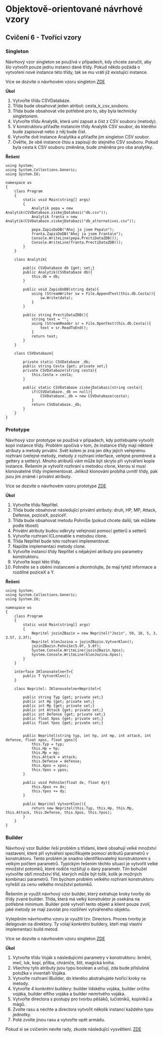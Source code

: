 # Objektově-orientované návrhové vzory

## Cvičení 6 - Tvořící vzory

### Singleton

Návrhový vzor singleton se používá v případech, kdy chcete zaručit, aby šlo vytvořit pouze jednu instanci dané třídy. Pokud někdo požádá o vytvoření nové instance této třídy, tak se mu vrátí již existující instance.

Více se dozvíte o návrhovém vzoru singleton [ZDE](https://refactoring.guru/design-patterns/singleton)

**Úkol**

1. Vytvořte třídu CSVDatabáze.
2. Třída bude obsahovat jeden atribut: cesta_k_csv_souboru.
3. Třída bude obsahovat vše potřebné pro to, aby byla technicky singletonem.
4. Vytvořte třídu Analytik, která umí zapsat a číst z CSV souboru (metody). 
5. V konstruktoru přiřaďte instancím třídy Analytik CSV soubor, do kterého bude zapisovat nebo z něj bude číst.
6. Vytvořte dvě instance Analytika a přiřaďte jim singleton CSV soubor.
7. Ověřte, že obě instance čtou a zapisují do stejného CSV souboru. Pokud byla cesta k CSV souboru změněna, bude změněna pro oba analytiky.

**Řešení**

```
using System;
using System.Collections.Generic;
using System.IO;

namespace ws
{
    class Program
    {
        static void Main(string[] args)
        {
            Analytik pepa = new Analytik(CSVDatabaze.ziskejDatabazi("db.csv"));
            Analytik franta = new Analytik(CSVDatabaze.ziskejDatabazi("db_alternativni.csv"));

            pepa.ZapisDoDB("Ahoj ja jsem Pepa\n");
            franta.ZapisDoDB("Ahoj ja jsem Franta\n");
            Console.WriteLine(pepa.PrectiDataZDB());
            Console.WriteLine(franta.PrectiDataZDB());
        }
    }

    class Analytik{

        public CSVDatabaze db {get; set;}
        public Analytik(CSVDatabaze db){
            this.db = db;
        }

        public void ZapisDoDB(string data){
            using (StreamWriter sw = File.AppendText(this.db.Cesta)){
                sw.Write(data);
            }
        }

        public string PrectiDataZDB(){
            string text = "";
            using (StreamReader sr = File.OpenText(this.db.Cesta)){
                text = sr.ReadToEnd();
            }
            return text;
        }
    }

    class CSVDatabaze{

        private static CSVDatabaze _db;
        public string Cesta {get; private set;}
        private CSVDatabaze(string cesta){
            this.Cesta = cesta;
        }

        public static CSVDatabaze ziskejDatabazi(string cesta){
            if(CSVDatabaze._db == null){
                CSVDatabaze._db = new CSVDatabaze(cesta);
            } 
            return CSVDatabaze._db;
        }
    }
}
```

### Prototype

Návrhový vzor prototype se používá v případech, kdy potřebujete vytvořit kopii instance třídy. Problém spočívá v tom, že instance třídy mají některé atributy a metody privátní. Svět kolem je zná jen díky jejich veřejnému rozhraní (veřejné metody, metody z rozhraní interface, veřejné proměnné a gettery a settery). Mnoho atributů vám může být skryto při vytváření kopie instance. Řešením je vytvořit rozhraní s metodou clone, kterou si musí klonovatelné třídy implementovat. Jelikož klonování probíhá uvnitř třídy, pak jsou jim známé i privátní atributy.

Více se dozvíte o návrhovém vzoru prototype [ZDE](https://refactoring.guru/design-patterns/prototype)

**Úkol**

1. Vytvořte třídu Nepřítel.
2. Třída bude obsahovat následující privátní atributy: druh, HP, MP, Attack, Defense, poziceX, poziceY.
3. Třída bude obsahovat metodu PohniSe (pokud chcete další, tak můžete podle libosti)
4. Privátní atributy budou odkryty veřejnosti pomocí getterů a setterů
5. Vytvořte rozhraní ICLoneable s metodou clone. 
6. Třída Nepřítel bude toto rozhraní implementovat.
7. Napište implementaci metody clone.
8. Vytvořte instanci třídy Nepřítel s nějakými atributy pro parametry konstruktoru.
9. Vytvořte kopii této třídy.
10. Pohněte se s oběmi instancemi a zkontrolujte, že mají tytéž informace a rozdílné poziceX a Y.

**Řešení**

```
using System;
using System.Collections.Generic;
using System.IO;

namespace ws
{
    class Program
    {
        static void Main(string[] args)
        {
            Nepritel jozinZBazin = new Nepritel("Jozin", 50, 10, 5, 3, 3.5f, 2.3f);
            Nepritel klonJozina = jozinZBazin.VytvorKlon();
            jozinZBazin.PohniSe(5.0f, 5.0f);
            System.Console.WriteLine(jozinZBazin.Xpos);
            System.Console.WriteLine(klonJozina.Xpos);
        }
    }

    interface IKlonovatelne<T>{
        public T VytvorKlon();
    }

    class Nepritel: IKlonovatelne<Nepritel>{
        
        public string Typ {get; private set;}
        public int Hp {get; private set;}
        public int Mp {get; private set;}
        public int Attack {get; private set;}
        public int Defense {get; private set;}
        public float Xpos {get; private set;}
        public float Ypos {get; private set;}


        public Nepritel(string typ, int hp, int mp, int attack, int defense, float xpos, float ypos){
            this.Typ = typ;
            this.Hp = hp;
            this.Mp = mp;
            this.Attack = attack;
            this.Defense = defense;
            this.Xpos = xpos;
            this.Ypos = ypos;
        }

        public void PohniSe(float dx, float dy){
            this.Xpos += dx;
            this.Ypos += dy;
        }

        public Nepritel VytvorKlon(){
            return new Nepritel(this.Typ, this.Hp, this.Mp, this.Attack, this.Defense, this.Xpos, this.Ypos);
        }
    }
}
```

### Builder

Návrhový vzor Builder řeší problém s třídami, které obsahují velké množství nastavení, které při vytváření specifikujete pomocí atributů parametrů v konstruktoru. Tento problém je snadno identifikovatelný konstruktorem s velkým počtem parametrů. Typickým řešením těchto situací je vytvořit velké množství potomků, které rodiče rozšiřují o daný parametr. Tím bohužel vytvoříte obří množství tříd, kterých může být tolik, kolik je možných kombinací parametrů. Tím bychom problém velkého rozhraní konstruktoru vyřešili za cenu velkého množství potomků. 

Řešením je využít návrhový vzor builder, který extrahuje kroky tvorby do třídy zvané builder. Třída, která má velký konstruktor je osekána na potřebné minimum. Builder poté vytvoří tento objekt a klient pouze zvolí, jaké metody se mají zavolat pro rozšíření vytvářeného objektu.

Vylepšním návrhového vzoru je využití tzv. Directors. Proces tvorby je delegován na direktory. Ty volají konkrétní buildery, kteří mají vlastní implementaci build metod.

Více se dozvíte o návrhovém vzoru singleton [ZDE](https://refactoring.guru/design-patterns/builder)

**Úkol**

1. Vytvořte třídu Voják s následujícími parametry v konstruktoru: brnění, meč, luk, kopí, přilba, chrániče, štít, magická kniha.
2. Všechny tyto atributy jsou typu boolean a určují, zda bude příslušná položka v inventáři Vojáka.
3. Vytvořte rozhraní IBuilder, do kterého abstrahujete tvořící kroky na metody.
4. Vytvořte 4 konkrétní buildery: builder lidského vojáka, builder orčího vojáka, builder elfího vojáka a builder nemrtvého vojáka.
5. Vytvořte directora s postupy pro tvorbu pěšáků, lučistníků, kopiníků a mágů.
6. Zvolte rasu a nechte a directora vytvořit několik instancí každého typu jednotky.
7. Poté zvolte jinou rasu a vytvořte opět armádu.

Pokud si se cvičením nevíte rady, zkuste následující vysvětlení: [ZDE](https://betterprogramming.pub/understanding-the-builder-design-pattern-f4f56fa18c9)
